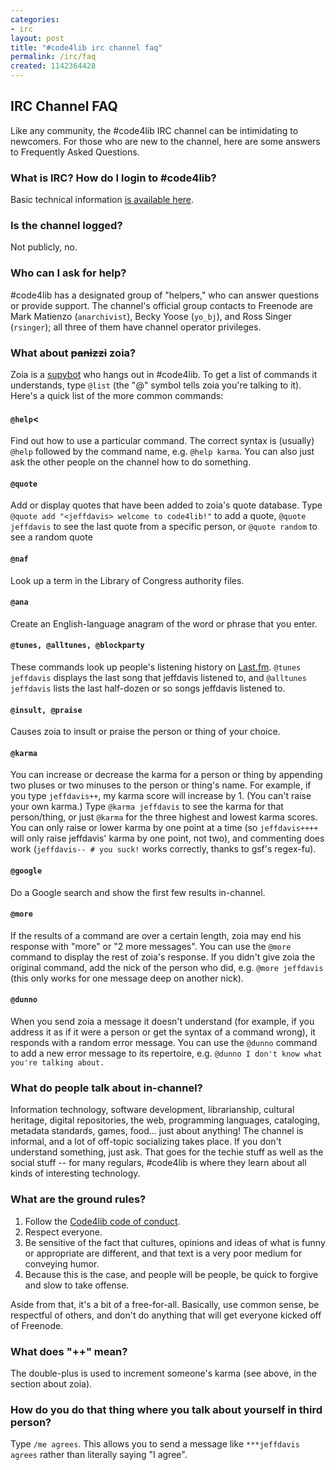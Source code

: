 ```yaml
---
categories:
- irc
layout: post
title: "#code4lib irc channel faq"
permalink: /irc/faq
created: 1142364428
---
```


## IRC Channel FAQ

Like any community, the #code4lib IRC channel can be intimidating to newcomers. For those who are new to the channel, here are some answers to Frequently Asked Questions.

<!--break-->

### What is IRC? How do I login to #code4lib?

Basic technical information [is available here](/irc).

### Is the channel logged?

Not publicly, no.

### Who can I ask for help?

#code4lib has a designated group of "helpers," who can answer questions or provide support. The channel's official group contacts to Freenode are Mark Matienzo (`anarchivist`), Becky Yoose (`yo_bj`), and Ross Singer (`rsinger`); all three of them have channel operator privileges.

### What about ~~panizzi~~ zoia?

Zoia is a [supybot](https://github.com/Supybot/Supybot) who hangs out in #code4lib. To get a list of commands it understands, type `@list` (the "@" symbol tells zoia you're talking to it). Here's a quick list of the more common commands:

#### `@help`<

Find out how to use a particular command. The correct syntax is (usually) `@help` followed by the command name, e.g. `@help karma`. You can also just ask the other people on the channel how to do something.

#### `@quote`

Add or display quotes that have been added to zoia's quote database. Type `@quote add "<jeffdavis> welcome to code4lib!"` to add a quote, `@quote jeffdavis` to see the last quote from a specific person, or `@quote random` to see a random quote

#### `@naf`
  Look up a term in the Library of Congress authority files.

#### `@ana`
  Create an English-language anagram of the word or phrase that you enter.

#### `@tunes, @alltunes, @blockparty`

These commands look up people's listening history on [Last.fm](https://www.last.fm/). `@tunes jeffdavis` displays the last song that jeffdavis listened to, and `@alltunes jeffdavis` lists the last half-dozen or so songs jeffdavis listened to.

#### `@insult, @praise`

Causes zoia to insult or praise the person or thing of your choice.

#### `@karma`

You can increase or decrease the karma for a person or thing by appending two pluses or two minuses to the person or thing's name.  For example, if you type `jeffdavis++`, my karma score will increase by 1. (You can't raise your own karma.) Type `@karma jeffdavis` to see the karma for that person/thing, or just `@karma` for the three highest and lowest karma scores.  You can only raise or lower karma by one point at a time (so `jeffdavis++++` will only raise jeffdavis' karma by one point, not two), and commenting does work (`jeffdavis-- # you suck!` works correctly, thanks to gsf's regex-fu).

#### `@google`

Do a Google search and show the first few results in-channel.

#### `@more`

If the results of a command are over a certain length, zoia may end his response with "more" or "2 more messages". You can use the `@more` command to display the rest of zoia's response. If you didn't give zoia the original command, add the nick of the person who did, e.g. `@more jeffdavis` (this only works for one message deep on another nick).

#### `@dunno`

When you send zoia a message it doesn't understand (for example, if you address it as if it were a person or get the syntax of a command wrong), it responds with a random error message. You can use the `@dunno` command to add a new error message to its repertoire, e.g. `@dunno I don't know what you're talking about.`

### What do people talk about in-channel?

Information technology, software development, librarianship, cultural heritage, digital repositories, the web, programming languages, cataloging, metadata standards, games, food... just about anything! The channel is informal, and a lot of off-topic socializing takes place. If you don't understand something, just ask. That goes for the techie stuff as well as the social stuff -- for many regulars, #code4lib is where they learn about all kinds of interesting technology.

### What are the ground rules?

1. Follow the [Code4lib code of conduct](https://github.com/code4lib/code-of-conduct/blob/master/code_of_conduct.md).
2. Respect everyone.
3. Be sensitive of the fact that cultures, opinions and ideas of what is funny or appropriate are different, and that text is a very poor medium for conveying humor.
4. Because this is the case, and people will be people, be quick to forgive and slow to take offense.

Aside from that, it's a bit of a free-for-all. Basically, use common sense, be respectful of others, and don't do anything that will get everyone kicked off of Freenode.

### What does "++" mean?

The double-plus is used to increment someone's karma (see above, in the section about zoia).

### How do you do that thing where you talk about yourself in third person?

Type `/me agrees`. This allows you to send a message like `***jeffdavis agrees` rather than literally saying "I agree".
